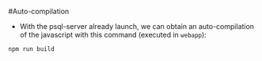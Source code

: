 #Auto-compilation

- With the psql-server already launch, we can obtain an auto-compilation of the javascript with this command (executed in `webapp`):

`npm run build`